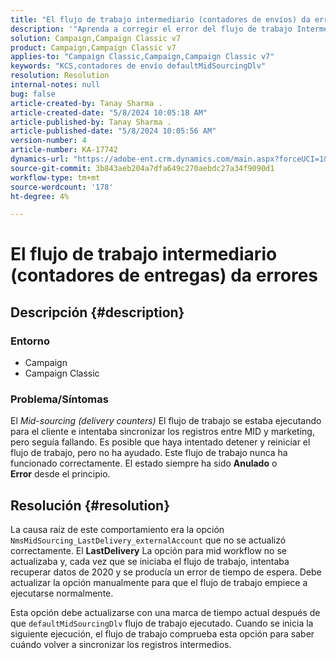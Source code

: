 ```yaml
---
title: "El flujo de trabajo intermediario (contadores de envíos) da errores"
description: '"Aprenda a corregir el error del flujo de trabajo Intermediario (contadores de entregas)".'
solution: Campaign,Campaign Classic v7
product: Campaign,Campaign Classic v7
applies-to: "Campaign Classic,Campaign,Campaign Classic v7"
keywords: "KCS,contadores de envío defaultMidSourcingDlv"
resolution: Resolution
internal-notes: null
bug: false
article-created-by: Tanay Sharma .
article-created-date: "5/8/2024 10:05:18 AM"
article-published-by: Tanay Sharma .
article-published-date: "5/8/2024 10:05:56 AM"
version-number: 4
article-number: KA-17742
dynamics-url: "https://adobe-ent.crm.dynamics.com/main.aspx?forceUCI=1&pagetype=entityrecord&etn=knowledgearticle&id=d1c5c872-220d-ef11-9f8a-6045bd026dc7"
source-git-commit: 3b843aeb204a7dfa649c270aebdc27a34f9090d1
workflow-type: tm+mt
source-wordcount: '178'
ht-degree: 4%

---
```


# El flujo de trabajo intermediario (contadores de entregas) da errores

## Descripción {#description}


### <b>Entorno</b>

- Campaign
- Campaign Classic




### <b>Problema/Síntomas</b>

El *Mid-sourcing (delivery counters)* El flujo de trabajo se estaba ejecutando para el cliente e intentaba sincronizar los registros entre MID y marketing, pero seguía fallando. Es posible que haya intentado detener y reiniciar el flujo de trabajo, pero no ha ayudado. Este flujo de trabajo nunca ha funcionado correctamente. El estado siempre ha sido <b>Anulado</b> o <b>Error</b> desde el principio.


## Resolución {#resolution}


La causa raíz de este comportamiento era la opción `NmsMidSourcing_LastDelivery_externalAccount` que no se actualizó correctamente. El <b>LastDelivery</b> La opción para mid workflow no se actualizaba y, cada vez que se iniciaba el flujo de trabajo, intentaba recuperar datos de 2020 y se producía un error de tiempo de espera. Debe actualizar la opción manualmente para que el flujo de trabajo empiece a ejecutarse normalmente.

Esta opción debe actualizarse con una marca de tiempo actual después de que `defaultMidSourcingDlv` flujo de trabajo ejecutado. Cuando se inicia la siguiente ejecución, el flujo de trabajo comprueba esta opción para saber cuándo volver a sincronizar los registros intermedios.
